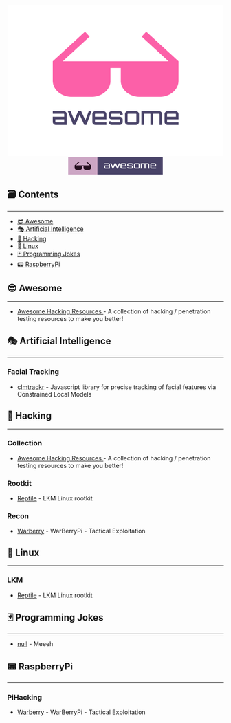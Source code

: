 <div align="center">
	<div>
		<img width="500" src=".readme/logo.png" alt="Awesome">
	</div>
	<a href="https://github.com/topics/awesome">
		<img src=".readme/badge-flat.svg" alt="Awesome">
	</a>
  <br>
</div>


## :card_file_box: Contents
---

- [:sunglasses: Awesome](#awesome)
- [:performing_arts: Artificial Intelligence](#artificial-intelligence)
- [:bust_in_silhouette: Hacking](#hacking)
- [:penguin: Linux](#linux)
- [:black_joker: Programming Jokes](#programming-jokes)
- [:pager: RaspberryPi](#raspberrypi)


## :sunglasses: Awesome
---

- [Awesome Hacking Resources ](https://github.com/vitalysim/Awesome-Hacking-Resources) - A collection of hacking / penetration testing resources to make you better!

## :performing_arts: Artificial Intelligence
---

### Facial Tracking

- [clmtrackr](https://github.com/auduno/clmtrackr) - Javascript library for precise tracking of facial features via Constrained Local Models

## :bust_in_silhouette: Hacking
---

### Collection
- [Awesome Hacking Resources ](https://github.com/vitalysim/Awesome-Hacking-Resources) - A collection of hacking / penetration testing resources to make you better!

### Rootkit
- [Reptile](https://github.com/f0rb1dd3n/Reptile) - LKM Linux rootkit

### Recon
- [Warberry](https://github.com/secgroundzero/warberry) - WarBerryPi - Tactical Exploitation


## :penguin: Linux
---

### LKM
- [Reptile](https://github.com/f0rb1dd3n/Reptile) - LKM Linux rootkit


## :black_joker: Programming Jokes
---
- [null](https://github.com/mickael-kerjean/nulll) - Meeeh


## :pager: RaspberryPi
---

### PiHacking
- [Warberry](https://github.com/secgroundzero/warberry) - WarBerryPi - Tactical Exploitation